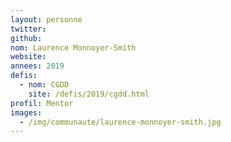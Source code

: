 ```yaml
---
layout: personne
twitter: 
github: 
nom: Laurence Monnoyer-Smith
website:
annees: 2019
defis: 
  - nom: CGDD
    site: /defis/2019/cgdd.html
profil: Mentor
images: 
  - /img/communaute/laurence-monnoyer-smith.jpg
---
```

